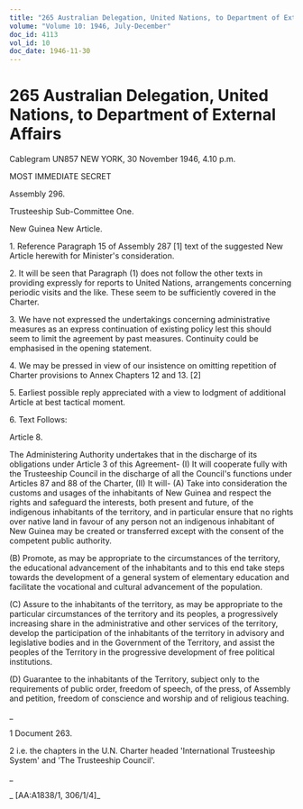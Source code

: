 ```yaml
---
title: "265 Australian Delegation, United Nations, to Department of External Affairs"
volume: "Volume 10: 1946, July-December"
doc_id: 4113
vol_id: 10
doc_date: 1946-11-30
---
```


# 265 Australian Delegation, United Nations, to Department of External Affairs

Cablegram UN857 NEW YORK, 30 November 1946, 4.10 p.m.

MOST IMMEDIATE SECRET

Assembly 296.

Trusteeship Sub-Committee One.

New Guinea New Article.

1\. Reference Paragraph 15 of Assembly 287 [1] text of the suggested New Article herewith for Minister's consideration.

2\. It will be seen that Paragraph (1) does not follow the other texts in providing expressly for reports to United Nations, arrangements concerning periodic visits and the like. These seem to be sufficiently covered in the Charter.

3\. We have not expressed the undertakings concerning administrative measures as an express continuation of existing policy lest this should seem to limit the agreement by past measures. Continuity could be emphasised in the opening statement.

4\. We may be pressed in view of our insistence on omitting repetition of Charter provisions to Annex Chapters 12 and 13. [2]

5\. Earliest possible reply appreciated with a view to lodgment of additional Article at best tactical moment.

6\. Text Follows:

Article 8.

The Administering Authority undertakes that in the discharge of its obligations under Article 3 of this Agreement- (I) It will cooperate fully with the Trusteeship Council in the discharge of all the Council's functions under Articles 87 and 88 of the Charter, (II) It will- (A) Take into consideration the customs and usages of the inhabitants of New Guinea and respect the rights and safeguard the interests, both present and future, of the indigenous inhabitants of the territory, and in particular ensure that no rights over native land in favour of any person not an indigenous inhabitant of New Guinea may be created or transferred except with the consent of the competent public authority.

(B) Promote, as may be appropriate to the circumstances of the territory, the educational advancement of the inhabitants and to this end take steps towards the development of a general system of elementary education and facilitate the vocational and cultural advancement of the population.

(C) Assure to the inhabitants of the territory, as may be appropriate to the particular circumstances of the territory and its peoples, a progressively increasing share in the administrative and other services of the territory, develop the participation of the inhabitants of the territory in advisory and legislative bodies and in the Government of the Territory, and assist the peoples of the Territory in the progressive development of free political institutions.

(D) Guarantee to the inhabitants of the Territory, subject only to the requirements of public order, freedom of speech, of the press, of Assembly and petition, freedom of conscience and worship and of religious teaching.

_

1 Document 263.

2 i.e. the chapters in the U.N. Charter headed 'International Trusteeship System' and 'The Trusteeship Council'.

_

_ [AA:A1838/1, 306/1/4]_
